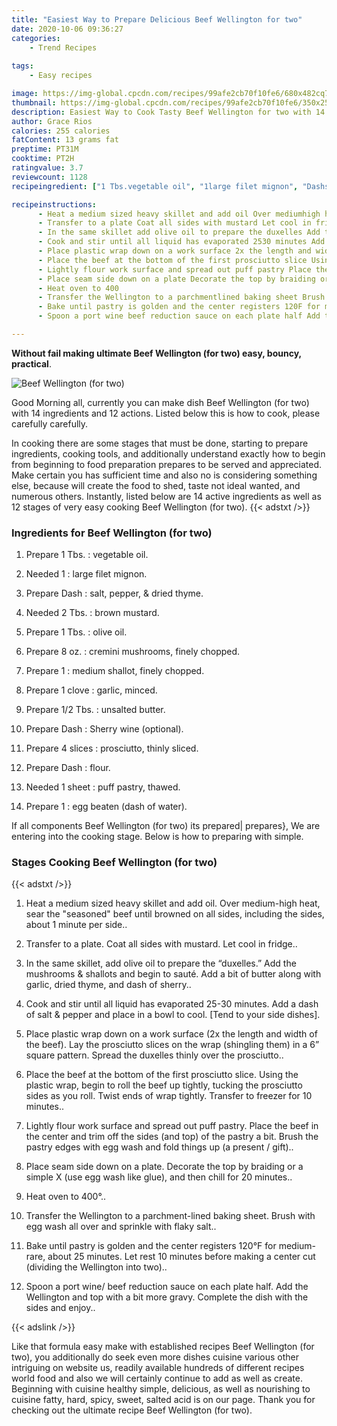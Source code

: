 ```yaml
---
title: "Easiest Way to Prepare Delicious Beef Wellington for two"
date: 2020-10-06 09:36:27
categories:
    - Trend Recipes
    
tags:
    - Easy recipes

image: https://img-global.cpcdn.com/recipes/99afe2cb70f10fe6/680x482cq70/beef-wellington-for-two-recipe-main-photo.jpg
thumbnail: https://img-global.cpcdn.com/recipes/99afe2cb70f10fe6/350x250cq70/beef-wellington-for-two-recipe-main-photo.jpg
description: Easiest Way to Cook Tasty Beef Wellington for two with 14 ingredients and 12 stages of easy cooking.
author: Grace Rios
calories: 255 calories
fatContent: 13 grams fat
preptime: PT31M
cooktime: PT2H
ratingvalue: 3.7
reviewcount: 1128
recipeingredient: ["1 Tbs.vegetable oil", "1large filet mignon", "Dashsalt pepper  dried thyme", "2 Tbs.brown mustard", "1 Tbs.olive oil", "8 oz.cremini mushrooms finely chopped", "1medium shallot finely chopped", "1 clovegarlic minced", "1/2 Tbs.unsalted butter", "DashSherry wine optional", "4 slicesprosciutto thinly sliced", "Dashflour", "1 sheetpuff pastry thawed", "1egg beaten dash of water"]

recipeinstructions: 
      - Heat a medium sized heavy skillet and add oil Over mediumhigh heat sear the seasoned beef until browned on all sides including the sides about 1 minute per side 
      - Transfer to a plate Coat all sides with mustard Let cool in fridge 
      - In the same skillet add olive oil to prepare the duxelles Add the mushrooms  shallots and begin to saut Add a bit of butter along with garlic dried thyme and dash of sherry 
      - Cook and stir until all liquid has evaporated 2530 minutes Add a dash of salt  pepper and place in a bowl to cool Tend to your side dishes 
      - Place plastic wrap down on a work surface 2x the length and width of the beef Lay the prosciutto slices on the wrap shingling them in a 6 square pattern Spread the duxelles thinly over the prosciutto 
      - Place the beef at the bottom of the first prosciutto slice Using the plastic wrap begin to roll the beef up tightly tucking the prosciutto sides as you roll Twist ends of wrap tightly Transfer to freezer for 10 minutes 
      - Lightly flour work surface and spread out puff pastry Place the beef in the center and trim off the sides and top of the pastry a bit Brush the pastry edges with egg wash and fold things up a present  gift 
      - Place seam side down on a plate Decorate the top by braiding or a simple X use egg wash like glue and then chill for 20 minutes 
      - Heat oven to 400 
      - Transfer the Wellington to a parchmentlined baking sheet Brush with egg wash all over and sprinkle with flaky salt 
      - Bake until pastry is golden and the center registers 120F for mediumrare about 25 minutes Let rest 10 minutes before making a center cut dividing the Wellington into two 
      - Spoon a port wine beef reduction sauce on each plate half Add the Wellington and top with a bit more gravy Complete the dish with the sides and enjoy

---
```




**Without fail making ultimate Beef Wellington (for two) easy, bouncy, practical**. 


![Beef Wellington (for two)](https://img-global.cpcdn.com/recipes/99afe2cb70f10fe6/680x482cq70/beef-wellington-for-two-recipe-main-photo.jpg "Beef Wellington (for two)")




Good Morning all, currently you can make dish Beef Wellington (for two) with 14 ingredients and 12 actions. Listed below this is how to cook, please carefully carefully.

In cooking there are some stages that must be done, starting to prepare ingredients, cooking tools, and additionally understand exactly how to begin from beginning to food preparation prepares to be served and appreciated. Make certain you has sufficient time and also no is considering something else, because will create the food to shed, taste not ideal wanted, and numerous others. Instantly, listed below are 14 active ingredients as well as 12 stages of very easy cooking Beef Wellington (for two).
{{< adstxt />}}

### Ingredients for Beef Wellington (for two)


1. Prepare 1 Tbs. : vegetable oil.

1. Needed 1 : large filet mignon.

1. Prepare Dash : salt, pepper, &amp; dried thyme.

1. Needed 2 Tbs. : brown mustard.

1. Prepare 1 Tbs. : olive oil.

1. Prepare 8 oz. : cremini mushrooms, finely chopped.

1. Prepare 1 : medium shallot, finely chopped.

1. Prepare 1 clove : garlic, minced.

1. Prepare 1/2 Tbs. : unsalted butter.

1. Prepare Dash : Sherry wine (optional).

1. Prepare 4 slices : prosciutto, thinly sliced.

1. Prepare Dash : flour.

1. Needed 1 sheet : puff pastry, thawed.

1. Prepare 1 : egg beaten (dash of water).



If all components Beef Wellington (for two) its prepared| prepares}, We are entering into the cooking stage. Below is how to preparing with simple.

### Stages Cooking Beef Wellington (for two)

{{< adstxt />}}


1. Heat a medium sized heavy skillet and add oil. Over medium-high heat, sear the &#34;seasoned&#34; beef until browned on all sides, including the sides, about 1 minute per side..



1. Transfer to a plate. Coat all sides with mustard. Let cool in fridge..



1. In the same skillet, add olive oil to prepare the “duxelles.” Add the mushrooms &amp; shallots and begin to sauté. Add a bit of butter along with garlic, dried thyme, and dash of sherry..



1. Cook and stir until all liquid has evaporated 25-30 minutes. Add a dash of salt &amp; pepper and place in a bowl to cool. [Tend to your side dishes].



1. Place plastic wrap down on a work surface (2x the length and width of the beef). Lay the prosciutto slices on the wrap (shingling them) in a 6” square pattern. Spread the duxelles thinly over the prosciutto..



1. Place the beef at the bottom of the first prosciutto slice. Using the plastic wrap, begin to roll the beef up tightly, tucking the prosciutto sides as you roll. Twist ends of wrap tightly. Transfer to freezer for 10 minutes..



1. Lightly flour work surface and spread out puff pastry. Place the beef in the center and trim off the sides (and top) of the pastry a bit. Brush the pastry edges with egg wash and fold things up (a present / gift)..



1. Place seam side down on a plate. Decorate the top by braiding or a simple X (use egg wash like glue), and then chill for 20 minutes..



1. Heat oven to 400°..



1. Transfer the Wellington to a parchment-lined baking sheet. Brush with egg wash all over and sprinkle with flaky salt..



1. Bake until pastry is golden and the center registers 120°F for medium-rare, about 25 minutes. Let rest 10 minutes before making a center cut (dividing the Wellington into two)..



1. Spoon a port wine/ beef reduction sauce on each plate half. Add the Wellington and top with a bit more gravy. Complete the dish with the sides and enjoy..





{{< adslink />}}

Like that formula easy make with established recipes Beef Wellington (for two), you additionally do seek even more dishes cuisine various other intriguing on website us, readily available hundreds of different recipes world food and also we will certainly continue to add as well as create. Beginning with cuisine healthy simple, delicious, as well as nourishing to cuisine fatty, hard, spicy, sweet, salted acid is on our page. Thank you for checking out the ultimate recipe Beef Wellington (for two).
